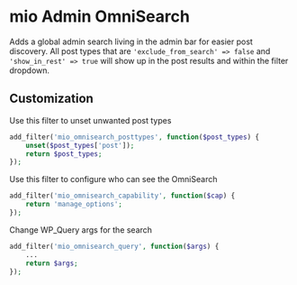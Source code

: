# mio Admin OmniSearch

Adds a global admin search living in the admin bar for easier post discovery.
All post types that are `'exclude_from_search' => false` and `'show_in_rest' => true` will show up in the post results and within the filter dropdown.

## Customization

Use this filter to unset unwanted post types

```php
add_filter('mio_omnisearch_posttypes', function($post_types) {
    unset($post_types['post']);
    return $post_types;
});
```

Use this filter to configure who can see the OmniSearch

```php
add_filter('mio_omnisearch_capability', function($cap) {
    return 'manage_options';
});
```

Change WP_Query args for the search

```php
add_filter('mio_omnisearch_query', function($args) {
    ...
    return $args;
});
```
